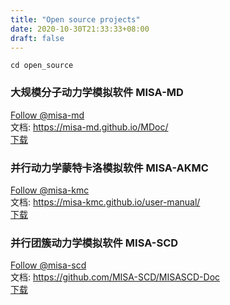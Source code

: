 ```yaml
---
title: "Open source projects"
date: 2020-10-30T21:33:33+08:00
draft: false
---
```


`cd open_source`

### 大规模分子动力学模拟软件 MISA-MD
<a class="github-button" href="https://github.com/misa-md" data-size="large" aria-label="Follow @misa-md on GitHub">Follow @misa-md</a>  
文档: https://misa-md.github.io/MDoc/  
<a target="_blank" href="https://wj.qq.com/s2/7503523/0a8a/" class="button primary">下载</a>

### 并行动力学蒙特卡洛模拟软件 MISA-AKMC
<a class="github-button" href="https://github.com/misa-kmc" data-size="large" aria-label="Follow @misa-kmc on GitHub">Follow @misa-kmc</a>  
文档: https://misa-kmc.github.io/user-manual/  
<a target="_blank" href="https://wj.qq.com/s2/7503523/0a8a/" class="button primary">下载</a>

### 并行团簇动力学模拟软件 MISA-SCD
<a class="github-button" href="https://github.com/MISA-SCD/MISA-SCD" data-size="large" aria-label="Follow @misa-scd on GitHub">Follow @misa-scd</a>  
文档: https://github.com/MISA-SCD/MISASCD-Doc  
<a target="_blank" href="https://wj.qq.com/s2/7503523/0a8a/" class="button primary">下载</a>
